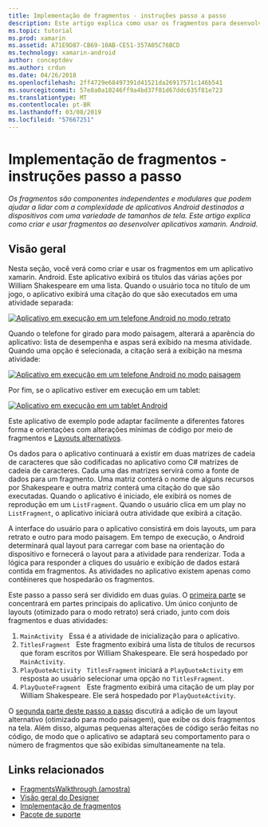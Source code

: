 ```yaml
---
title: Implementação de fragmentos - instruções passo a passo
description: Este artigo explica como usar os fragmentos para desenvolver aplicativos xamarin. Android.
ms.topic: tutorial
ms.prod: xamarin
ms.assetid: A71E9D87-CB69-10AB-CE51-357A05C76BCD
ms.technology: xamarin-android
author: conceptdev
ms.author: crdun
ms.date: 04/26/2018
ms.openlocfilehash: 2ff4729e68497391d41521da26917571c146b541
ms.sourcegitcommit: 57e8a0a10246ff9a4bd37f01d67ddc635f81e723
ms.translationtype: MT
ms.contentlocale: pt-BR
ms.lasthandoff: 03/08/2019
ms.locfileid: "57667251"
---
```

# <a name="implementing-fragments---walkthrough"></a>Implementação de fragmentos - instruções passo a passo

_Os fragmentos são componentes independentes e modulares que podem ajudar a lidar com a complexidade de aplicativos Android destinados a dispositivos com uma variedade de tamanhos de tela. Este artigo explica como criar e usar fragmentos ao desenvolver aplicativos xamarin. Android._

## <a name="overview"></a>Visão geral

Nesta seção, você verá como criar e usar os fragmentos em um aplicativo xamarin. Android. Este aplicativo exibirá os títulos das várias ações por William Shakespeare em uma lista. Quando o usuário toca no título de um jogo, o aplicativo exibirá uma citação do que são executados em uma atividade separada:

[![Aplicativo em execução em um telefone Android no modo retrato](./images/intro-screenshot-phone-sml.png)](./images/intro-screenshot-phone.png#lightbox)

Quando o telefone for girado para modo paisagem, alterará a aparência do aplicativo: lista de desempenha e aspas será exibido na mesma atividade. Quando uma opção é selecionada, a citação será a exibição na mesma atividade:

[![Aplicativo em execução em um telefone Android no modo paisagem](./images/intro-screenshot-phone-land-sml.png)](./images/intro-screenshot-phone-land.png#lightbox)

Por fim, se o aplicativo estiver em execução em um tablet:

[![Aplicativo em execução em um tablet Android](./images/intro-screenshot-tablet-sml.png)](./images/intro-screenshot-tablet.png#lightbox)

Este aplicativo de exemplo pode adaptar facilmente a diferentes fatores forma e orientações com alterações mínimas de código por meio de fragmentos e [Layouts alternativos](/xamarin/android/app-fundamentals/resources-in-android/alternate-resources).

Os dados para o aplicativo continuará a existir em duas matrizes de cadeia de caracteres que são codificadas no aplicativo como C# matrizes de cadeia de caracteres. Cada uma das matrizes servirá como a fonte de dados para um fragmento.  Uma matriz conterá o nome de alguns recursos por Shakespeare e outra matriz conterá uma citação do que são executadas. Quando o aplicativo é iniciado, ele exibirá os nomes de reprodução em um `ListFragment`. Quando o usuário clica em um play no `ListFragment`, o aplicativo iniciará outra atividade que exibirá a citação.

A interface do usuário para o aplicativo consistirá em dois layouts, um para retrato e outro para modo paisagem. Em tempo de execução, o Android determinará qual layout para carregar com base na orientação do dispositivo e fornecerá o layout para a atividade para renderizar. Toda a lógica para responder a cliques do usuário e exibição de dados estará contida em fragmentos. As atividades no aplicativo existem apenas como contêineres que hospedarão os fragmentos.

Este passo a passo será ser dividido em duas guias. O [primeira parte](./walkthrough.md) se concentrará em partes principais do aplicativo. Um único conjunto de layouts (otimizado para o modo retrato) será criado, junto com dois fragmentos e duas atividades:

1. `MainActivity` &nbsp; Essa é a atividade de inicialização para o aplicativo.
1. `TitlesFragment` &nbsp; Este fragmento exibirá uma lista de títulos de recursos que foram escritos por William Shakespeare. Ele será hospedado por `MainActivity`.
1. `PlayQuoteActivity` &nbsp; `TitlesFragment` iniciará a `PlayQuoteActivity` em resposta ao usuário selecionar uma opção no `TitlesFragment`.
1. `PlayQuoteFragment` &nbsp; Este fragmento exibirá uma citação de um play por William Shakespeare. Ele será hospedado por `PlayQuoteActivity`.

O [segunda parte deste passo a passo](./walkthrough-landscape.md) discutirá a adição de um layout alternativo (otimizado para modo paisagem), que exibe os dois fragmentos na tela. Além disso, algumas pequenas alterações de código serão feitas no código, de modo que o aplicativo se adaptará seu comportamento para o número de fragmentos que são exibidas simultaneamente na tela.

## <a name="related-links"></a>Links relacionados

- [FragmentsWalkthrough (amostra)](https://developer.xamarin.com/samples/monodroid/FragmentsWalkthrough/)
- [Visão geral do Designer](~/android/user-interface/android-designer/index.md)
- [Implementação de fragmentos](https://developer.android.com/guide/topics/fundamentals/fragments.html)
- [Pacote de suporte](https://developer.android.com/sdk/compatibility-library.html)
